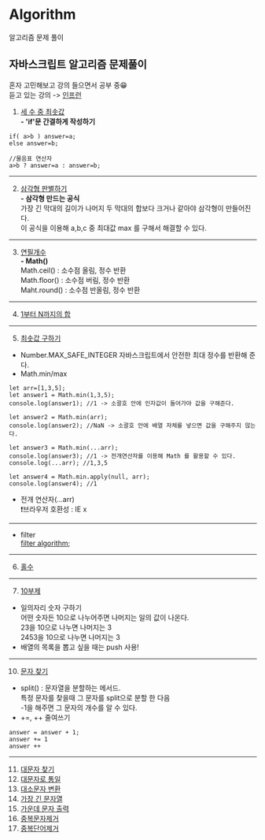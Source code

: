 # Algorithm
알고리즘 문제 풀이

## 자바스크립트 알고리즘 문제풀이
혼자 고민해보고 강의 들으면서 공부 중😁  
듣고 있는 강의 -> [인프런](https://inf.run/HfQv)  
  
1. [세 수 중 최솟값](SY-Algorithm/1-1.js)<br>
**- 'if'문 간결하게 작성하기**<br>
```
if( a>b ) answer=a;
else answer=b;

//물음표 연산자
a>b ? answer=a : answer=b;
```

---
2. [삼각형 판별하기](SY-Algorithm/1-2.js)<br>
**- 삼각형 만드는 공식**<br>
가장 긴 막대의 길이가 나머지 두 막대의 합보다 크거나 같아야 삼각형이 만들어진다.<br>
이 공식을 이용해 a,b,c 중 최대값 max 를 구해서 해결할 수 있다.
---
3. [연필개수](SY-Algorithm/1-3.js)<br>
**- Math()**<br>
Math.ceil() : 소수점 올림, 정수 반환<br>
Math.floor() : 소수점 버림, 정수 반환<br>
Maht.round() : 소수점 반올림, 정수 반환
---
4. [1부터 N까지의 합](SY-Algorithm/1-4.js)

---

5. [최솟값 구하기](SY-Algorithm/1-5.js)<br>
- Number.MAX_SAFE_INTEGER
자바스크립트에서 안전한 최대 정수를 반환해 준다.<br>
- Math.min/max
```
let arr=[1,3,5];
let answer1 = Math.min(1,3,5);
console.log(answer1); //1 -> 소괄호 안에 인자값이 들어가야 값을 구해준다.

let answer2 = Math.min(arr);
console.log(answer2); //NaN -> 소괄호 안에 배열 자체를 넣으면 값을 구해주지 않는다.

let answer3 = Math.min(...arr);
console.log(answer3); //1 -> 전개연산자를 이용해 Math 를 활용할 수 있다.
console.log(...arr); //1,3,5

let answer4 = Math.min.apply(null, arr);
console.log(answer4); //1
```
- 전개 연산자(...arr)<br>
❗브라우저 호환성 : IE x
---
- filter<br>
[filter algorithm](https://www.notion.so/ES6-a1e92905808b4b8cbe8667b752495b8a);

---
6. [홀수](SY-Algorithm/1-6.js)<br>

---
7. [10부제](SY-Algorithm/1-7.js)<br>
- 일의자리 숫자 구하기<br>
어떤 숫자든 10으로 나누어주면 나머지는 일의 값이 나온다.<br>
23을 10으로 나누면 나머지는 3<br>
2453을 10으로 나누면 나머지는 3<br>
- 배열의 목록을 뽑고 싶을 때는 push 사용!<br>

---
10. [문자 찾기](SY-Algorithm/1-10.js)<br>
- split() : 문자열을 분할하는 메서드.<br>
특정 문자를 찾을때 그 문자를 split으로 분할 한 다음<br>
-1을 해주면 그 문자의 개수를 알 수 있다.<br>
- +=, ++ 줄여쓰기<br>
```
answer = answer + 1;
answer += 1
answer ++
```
---
11. [대문자 찾기](SY-Algorithm/1-11.js)<br>
12. [대문자로 통일](SY-Algorithm/1-12.js)<br>
13. [대소문자 변환](SY-Algorithm/1-13.js)<br>
14. [가장 긴 문자열](SY-Algorithm/1-14.js)<br>
15. [가운데 문자 출력](SY-Algorithm/1-15.js)<br>
16. [중복문자제거](SY-Algorithm/1-16.js)<br>
17. [중복단어제거](SY-Algorithm/1-17.js)<br>

